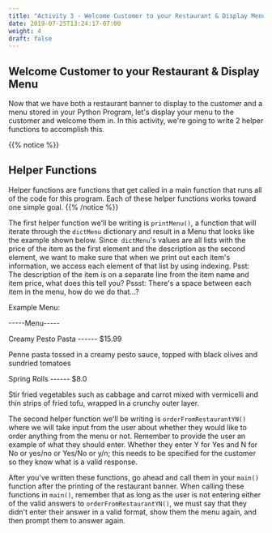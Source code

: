 ```yaml
---
title: "Activity 3 - Welcome Customer to your Restaurant & Display Menu"
date: 2019-07-25T13:24:17-07:00
weight: 4
draft: false
---
```

## Welcome Customer to your Restaurant & Display Menu
Now that we have both a restaurant banner to display to the customer and a menu stored in your Python Program, let's display your menu to the customer and welcome them in. In this activity, we're going to write 2 helper functions to accomplish this.

{{% notice %}}
## Helper Functions
Helper functions are functions that get called in a main function that runs all of the code for this program. Each of these helper functions works toward one simple goal.
{{% /notice %}}

The first helper function we'll be writing is `printMenu()`, a function that will iterate through the `dictMenu` dictionary and result in a Menu that looks like the example shown below. Since` dictMenu`'s values are all lists with the price of the item as the first element and the description as the second element, we want to make sure that when we print out each item's information, we access each element of that list by using indexing.
Psst: The description of the item is on a separate line from the item name and item price, what does this tell you?
Pssst: There's a space between each item in the menu, how do we do that...?

Example Menu:

-----Menu-----

Creamy Pesto Pasta ------ $15.99

Penne pasta tossed in a creamy pesto sauce, topped with black olives and sundried tomatoes

Spring Rolls ------ $8.0

Stir fried vegetables such as cabbage and carrot mixed with vermicelli and thin strips of fried tofu, wrapped in a crunchy outer layer.

The second helper function we'll be writing is `orderFromRestaurantYN()` where we will take input from the user about whether they would like to order anything from the menu or not. Remember to provide the user an example of what they should enter. Whether they enter Y for Yes and N for No or yes/no or Yes/No or y/n; this needs to be specified for the customer so they know what is a valid response.

After you've written these functions, go ahead and call them in your `main()` function after the printing of the restaurant banner.
When calling these functions in `main()`, remember that as long as the user is not entering either of the valid answers to `orderFromRestaurantYN()`, we must say that they didn't enter their answer in a valid format, show them the menu again, and then prompt them to answer again.
